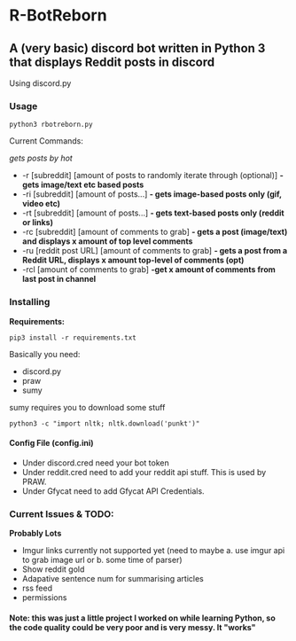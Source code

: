# R-BotReborn
## A (very basic) discord bot written in Python 3 that displays Reddit posts in discord
Using discord.py

### Usage

`python3 rbotreborn.py`

Current Commands:

*gets posts by hot*
* -r [subreddit] [amount of posts to randomly iterate through (optional)] **- gets image/text etc based posts**
* -ri [subreddit] [amount of posts...] **- gets image-based posts only (gif, video etc)**
* -rt [subreddit] [amount of posts...] **- gets text-based posts only (reddit or links)**
* -rc [subreddit] [amount of comments to grab] **- gets a post (image/text) and displays x amount of top level comments**
* -ru [reddit post URL] [amount of comments to grab] **- gets a post from a Reddit URL, displays x amount top-level of comments (opt)**
* -rcl [amount of comments to grab] **-get x amount of comments from last post in channel**
### Installing

**Requirements:**

`pip3 install -r requirements.txt`

Basically you need:
* discord.py
* praw
* sumy

sumy requires you to download some stuff

`python3 -c "import nltk; nltk.download('punkt')"`


#### Config File (config.ini)

* Under discord.cred need your bot token
* Under reddit.cred need to add your reddit api stuff. This is used by PRAW.
* Under Gfycat need to add Gfycat API Credentials. 

### Current Issues & TODO:

**Probably Lots**
* Imgur links currently not supported yet (need to maybe a. use imgur api to grab image url or b. some time of parser)
* Show reddit gold
* Adapative sentence num for summarising articles
* rss feed
* permissions
#### Note: this was just a little project I worked on while learning Python, so the code quality could be very poor and is very messy. It "works"
